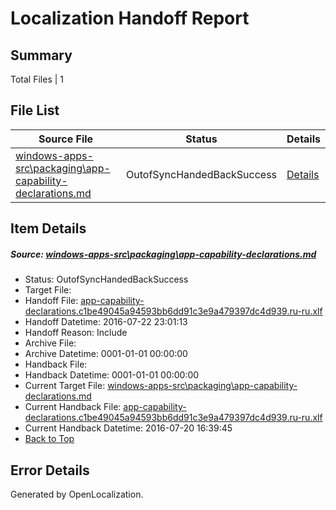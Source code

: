 # <a name='report-top'></a> Localization Handoff Report

## Summary
 Total Files | 1

## File List
 Source File | Status | Details 
 ----------- | ------ | ------- 
 [windows-apps-src\packaging\app-capability-declarations.md](https://github.com/Microsoft/windows-apps/blob/d9e74f8876b426f8c81da70c33fadb9b9b0358c7/windows-apps-src/packaging/app-capability-declarations.md) | OutofSyncHandedBackSuccess | [Details](#07833c6503aec75fc302f7717fc08cb96a3cc8fb3508)

## Item Details
##### <a name='07833c6503aec75fc302f7717fc08cb96a3cc8fb3508'></a> Source: [windows-apps-src\packaging\app-capability-declarations.md](https://github.com/Microsoft/windows-apps/blob/d9e74f8876b426f8c81da70c33fadb9b9b0358c7/windows-apps-src/packaging/app-capability-declarations.md)
* Status: OutofSyncHandedBackSuccess
* Target File: 
* Handoff File: [app-capability-declarations.c1be49045a94593bb6dd91c3e9a479397dc4d939.ru-ru.xlf](https://github.com/Microsoft/WDG.handoff/blob/2def2e593e0e5323c9002eda3bcebc9263f481be/ol-handoff/Microsoft/windows-apps.ru-ru/master/app-capability-declarations.c1be49045a94593bb6dd91c3e9a479397dc4d939.ru-ru.xlf)
* Handoff Datetime: 2016-07-22 23:01:13
* Handoff Reason: Include
* Archive File: 
* Archive Datetime: 0001-01-01 00:00:00
* Handback File: 
* Handback Datetime: 0001-01-01 00:00:00
* Current Target File: [windows-apps-src\packaging\app-capability-declarations.md](https://github.com/Microsoft/windows-apps.ru-ru/blob/34a9aa0ec25917104b15042b1c4a956abe9c8ca4/windows-apps-src/packaging/app-capability-declarations.md)
* Current Handback File: [app-capability-declarations.c1be49045a94593bb6dd91c3e9a479397dc4d939.ru-ru.xlf](https://github.com/Microsoft/WDG.handback/blob/34f8c55e7da1172ae438666ddec75c2a14fc2151/ol-handback/Microsoft/windows-apps.ru-ru/master/app-capability-declarations.c1be49045a94593bb6dd91c3e9a479397dc4d939.ru-ru.xlf)
* Current Handback Datetime: 2016-07-20 16:39:45
* [Back to Top](#report-top)


## Error Details

Generated by OpenLocalization.
